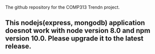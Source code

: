 The github repository for the COMP313 Trendn project.

## This nodejs(express, mongodb) application doesnot work with node version 8.0 and npm version 10.0. Please upgrade it to the latest release.
